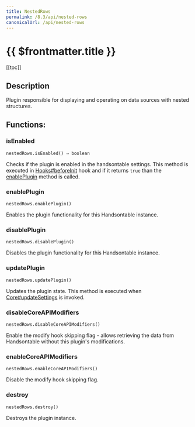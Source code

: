 ```yaml
---
title: NestedRows
permalink: /8.3/api/nested-rows
canonicalUrl: /api/nested-rows
---
```


# {{ $frontmatter.title }}

[[toc]]

## Description


Plugin responsible for displaying and operating on data sources with nested structures.


## Functions:

### isEnabled
`nestedRows.isEnabled() ⇒ boolean`

Checks if the plugin is enabled in the handsontable settings. This method is executed in [Hooks#beforeInit](./Hooks/#beforeInit)
hook and if it returns `true` than the [enablePlugin](#NestedRows+enablePlugin) method is called.



### enablePlugin
`nestedRows.enablePlugin()`

Enables the plugin functionality for this Handsontable instance.



### disablePlugin
`nestedRows.disablePlugin()`

Disables the plugin functionality for this Handsontable instance.



### updatePlugin
`nestedRows.updatePlugin()`

Updates the plugin state. This method is executed when [Core#updateSettings](./Core/#updateSettings) is invoked.



### disableCoreAPIModifiers
`nestedRows.disableCoreAPIModifiers()`

Enable the modify hook skipping flag - allows retrieving the data from Handsontable without this plugin's
modifications.



### enableCoreAPIModifiers
`nestedRows.enableCoreAPIModifiers()`

Disable the modify hook skipping flag.



### destroy
`nestedRows.destroy()`

Destroys the plugin instance.


